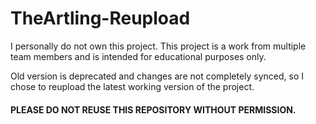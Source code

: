 # TheArtling-Reupload
I personally do not own this project. 
This project is a work from multiple team members and is intended for educational purposes only.

Old version is deprecated and changes are not completely synced, so I chose to reupload the latest working version of the project.


#### PLEASE DO NOT REUSE THIS REPOSITORY WITHOUT PERMISSION.
